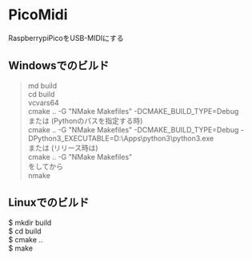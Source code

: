 # PicoMidi
RaspberrypiPicoをUSB-MIDIにする  

## Windowsでのビルド
> md build  
> cd build  
> vcvars64  
> cmake .. -G "NMake Makefiles" -DCMAKE_BUILD_TYPE=Debug  
または (Pythonのパスを指定する時)  
> cmake .. -G "NMake Makefiles" -DCMAKE_BUILD_TYPE=Debug -DPython3_EXECUTABLE=D:\Apps\python3\python3.exe  
または (リリース時は)  
> cmake .. -G "NMake Makefiles"  
をしてから  
> nmake  

## Linuxでのビルド
$ mkdir build  
$ cd build  
$ cmake ..  
$ make  

